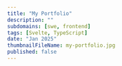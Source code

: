 ```yaml
---
title: "My Portfolio"
description: ""
subdomains: [swe, frontend]
tags: [Svelte, TypeScript]
date: "Jan 2025"
thumbnailFileName: my-portfolio.jpg
published: false
---
```


## 